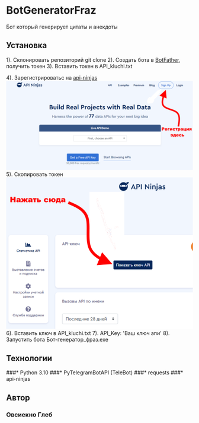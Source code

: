 # BotGeneratorFraz
Бот который генерирует цитаты и анекдоты

## Установка


1). Склонировать репозиторий git clone
2). Создать бота в [BotFather](https://t.me/botfatherи), получить токен
3). Вставить токен в API_kluchi.txt

4). Зарегистрироватьс на [api-ninjas](https://api-ninjas.com/)
![Иллюстрация к проекту](https://github.com/Ovsienko2007/BotGeneratorFraz/blob/master/pictures/1.PNG)
5). Скопировать токен
![Иллюстрация к проекту](https://github.com/Ovsienko2007/BotGeneratorFraz/blob/master/pictures/2.PNG)
6). Вставить ключ в API_kluchi.txt
7). API_Key: 'Ваш ключ апи'
8). Запустить бота Бот-генератор_фраз.exe

## Технологии
###* Python 3.10
###* PyTelegramBotAPI (TeleBot)
###* requests
###* api-ninjas

## Автор
### Овсиекно Глеб
